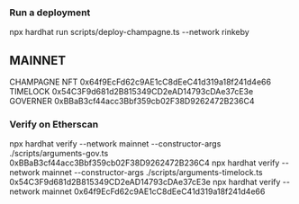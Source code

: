 
### Run a deployment
npx hardhat run scripts/deploy-champagne.ts --network rinkeby

## MAINNET
CHAMPAGNE NFT 0x64f9EcFd62c9AE1cC8dEeC41d319a18f241d4e66
TIMELOCK 0x54C3F9d681d2B815349CD2eAD14793cDAe37cE3e
GOVERNER 0xBBaB3cf44acc3Bbf359cb02F38D9262472B236C4

### Verify on Etherscan
npx hardhat verify --network mainnet --constructor-args ./scripts/arguments-gov.ts 0xBBaB3cf44acc3Bbf359cb02F38D9262472B236C4
npx hardhat verify --network mainnet --constructor-args ./scripts/arguments-timelock.ts 0x54C3F9d681d2B815349CD2eAD14793cDAe37cE3e
npx hardhat verify --network mainnet 0x64f9EcFd62c9AE1cC8dEeC41d319a18f241d4e66